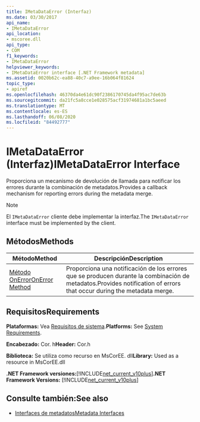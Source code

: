 ```yaml
---
title: IMetaDataError (Interfaz)
ms.date: 03/30/2017
api_name:
- IMetaDataError
api_location:
- mscoree.dll
api_type:
- COM
f1_keywords:
- IMetaDataError
helpviewer_keywords:
- IMetaDataError interface [.NET Framework metadata]
ms.assetid: 0020b62c-ea88-40c7-a9ee-16b064f81624
topic_type:
- apiref
ms.openlocfilehash: 46370da4e61dc90f2386170745da4f95ac7de63b
ms.sourcegitcommit: da21fc5a8cce1e028575acf31974681a1bc5aeed
ms.translationtype: MT
ms.contentlocale: es-ES
ms.lasthandoff: 06/08/2020
ms.locfileid: "84492777"
---
```

# <a name="imetadataerror-interface"></a><span data-ttu-id="d044b-102">IMetaDataError (Interfaz)</span><span class="sxs-lookup"><span data-stu-id="d044b-102">IMetaDataError Interface</span></span>
<span data-ttu-id="d044b-103">Proporciona un mecanismo de devolución de llamada para notificar los errores durante la combinación de metadatos.</span><span class="sxs-lookup"><span data-stu-id="d044b-103">Provides a callback mechanism for reporting errors during the metadata merge.</span></span>  
  
> [!NOTE]
> <span data-ttu-id="d044b-104">El `IMetaDataError` cliente debe implementar la interfaz.</span><span class="sxs-lookup"><span data-stu-id="d044b-104">The `IMetaDataError` interface must be implemented by the client.</span></span>  
  
## <a name="methods"></a><span data-ttu-id="d044b-105">Métodos</span><span class="sxs-lookup"><span data-stu-id="d044b-105">Methods</span></span>  
  
|<span data-ttu-id="d044b-106">Método</span><span class="sxs-lookup"><span data-stu-id="d044b-106">Method</span></span>|<span data-ttu-id="d044b-107">Descripción</span><span class="sxs-lookup"><span data-stu-id="d044b-107">Description</span></span>|  
|------------|-----------------|  
|[<span data-ttu-id="d044b-108">Método OnError</span><span class="sxs-lookup"><span data-stu-id="d044b-108">OnError Method</span></span>](imetadataerror-onerror-method.md)|<span data-ttu-id="d044b-109">Proporciona una notificación de los errores que se producen durante la combinación de metadatos.</span><span class="sxs-lookup"><span data-stu-id="d044b-109">Provides notification of errors that occur during the metadata merge.</span></span>|  
  
## <a name="requirements"></a><span data-ttu-id="d044b-110">Requisitos</span><span class="sxs-lookup"><span data-stu-id="d044b-110">Requirements</span></span>  
 <span data-ttu-id="d044b-111">**Plataformas:** Vea [Requisitos de sistema](../../get-started/system-requirements.md).</span><span class="sxs-lookup"><span data-stu-id="d044b-111">**Platforms:** See [System Requirements](../../get-started/system-requirements.md).</span></span>  
  
 <span data-ttu-id="d044b-112">**Encabezado:** Cor. h</span><span class="sxs-lookup"><span data-stu-id="d044b-112">**Header:** Cor.h</span></span>  
  
 <span data-ttu-id="d044b-113">**Biblioteca:** Se utiliza como recurso en MsCorEE. dll</span><span class="sxs-lookup"><span data-stu-id="d044b-113">**Library:** Used as a resource in MsCorEE.dll</span></span>  
  
 <span data-ttu-id="d044b-114">**.NET Framework versiones:**[!INCLUDE[net_current_v10plus](../../../../includes/net-current-v10plus-md.md)]</span><span class="sxs-lookup"><span data-stu-id="d044b-114">**.NET Framework Versions:** [!INCLUDE[net_current_v10plus](../../../../includes/net-current-v10plus-md.md)]</span></span>  
  
## <a name="see-also"></a><span data-ttu-id="d044b-115">Consulte también:</span><span class="sxs-lookup"><span data-stu-id="d044b-115">See also</span></span>

- [<span data-ttu-id="d044b-116">Interfaces de metadatos</span><span class="sxs-lookup"><span data-stu-id="d044b-116">Metadata Interfaces</span></span>](metadata-interfaces.md)
